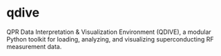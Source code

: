 # qdive
QPR Data Interpretation &amp; Visualization Environment (QDIVE), a modular Python toolkit for loading, analyzing, and visualizing superconducting RF measurement data.
